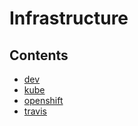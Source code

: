 # Infrastructure

## Contents

- [dev](https://github.com/JobtechSwe/mydata/tree/docs/infrastructure/infrastructure/dev)
- [kube](https://github.com/JobtechSwe/mydata/tree/docs/infrastructure/infrastructure/kube)
- [openshift](https://github.com/JobtechSwe/mydata/tree/docs/infrastructure/infrastructure/openshift)
- [travis](https://github.com/JobtechSwe/mydata/tree/docs/infrastructure/infrastructure/travis)

